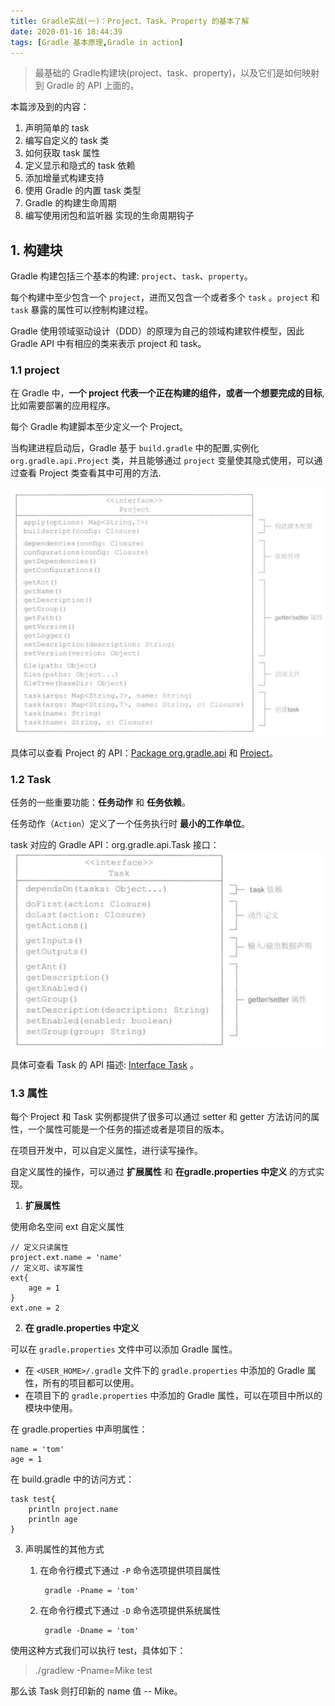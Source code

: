 ```yaml
---
title: Gradle实战(一)：Project、Task、Property 的基本了解
date: 2020-01-16 18:44:39
tags: [Gradle 基本原理,Gradle in action]
---
```


> 最基础的 Gradle构建块(project、task、property)，以及它们是如何映射到 Gradle 的 API 上面的。

本篇涉及到的内容：

1. 声明简单的 task
2. 编写自定义的 task 类
3. 如何获取 task 属性
4. 定义显示和隐式的 task 依赖
5. 添加增量式构建支持
6. 使用 Gradle 的内置 task 类型
7. Gradle 的构建生命周期
8. 编写使用闭包和监听器 实现的生命周期钩子

## 1. 构建块

Gradle 构建包括三个基本的构建: `project`、`task`、`property`。

每个构建中至少包含一个 `project`，进而又包含一个或者多个 `task` 。`project` 和 `task` 暴露的属性可以控制构建过程。

<!-- more -->

Gradle 使用领域驱动设计（DDD）的原理为自己的领域构建软件模型，因此 Gradle API 中有相应的类来表示 project 和 task。


### 1.1 project

在 Gradle 中，**一个 project 代表一个正在构建的组件，或者一个想要完成的目标**,比如需要部署的应用程序。

每个 Gradle 构建脚本至少定义一个 Project。

当构建进程启动后，Gradle 基于 `build.gradle` 中的配置,实例化 `org.gradle.api.Project` 类，并且能够通过 `project` 变量使其隐式使用，可以通过查看 Project 类查看其中可用的方法.

![](/source/images/2020_01_16_07.png)

具体可以查看 Project 的 API：[Package org.gradle.api](https://docs.gradle.org/current/javadoc/org/gradle/api/package-summary.html) 和 [Project](https://docs.gradle.org/current/javadoc/org/gradle/api/Project.html)。


### 1.2 Task

任务的一些重要功能：**任务动作** 和 **任务依赖**。

任务动作（`Action`）定义了一个任务执行时 **最小的工作单位**。

task 对应的 Gradle API：org.gradle.api.Task 接口：
![](/source/images/2020_01_16_08.png)


具体可查看 Task 的 API 描述: [Interface Task](https://docs.gradle.org/current/javadoc/org/gradle/api/Task.html) 。

### **1.3 属性**

每个 Project 和 Task 实例都提供了很多可以通过 setter 和 getter 方法访问的属性，一个属性可能是一个任务的描述或者是项目的版本。

在项目开发中，可以自定义属性，进行读写操作。

自定义属性的操作，可以通过 **扩展属性** 和 **在gradle.properties 中定义** 的方式实现。

1. **扩展属性**

使用命名空间 ext 自定义属性

```
// 定义只读属性
project.ext.name = 'name'
// 定义可、读写属性
ext{
    age = 1
}
ext.one = 2
```

2. **在 gradle.properties 中定义**


可以在 `gradle.properties` 文件中可以添加 Gradle 属性。

* 在 `<USER_HOME>/.gradle` 文件下的 `gradle.properties` 中添加的 Gradle 属性，所有的项目都可以使用。
* 在项目下的 `gradle.properties` 中添加的 Gradle 属性，可以在项目中所以的模块中使用。

在 gradle.properties 中声明属性：

```
name = 'tom'
age = 1
```
在 build.gradle 中的访问方式：

```
task test{
    println project.name
    println age
}
```
3. 声明属性的其他方式
   

    1. 在命令行模式下通过 `-P` 命令选项提供项目属性

            gradle -Pname = 'tom'

    2. 在命令行模式下通过 `-D` 命令选项提供系统属性
         
            gradle -Dname = 'tom'

使用这种方式我们可以执行 test，具体如下：

> ./gradlew -Pname=Mike test

那么该 Task 则打印新的 name 值 -- Mike。

